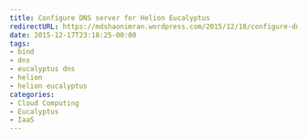 ```yaml
---
title: Configure DNS server for Helion Eucalyptus
redirectURL: https://mdshaonimran.wordpress.com/2015/12/18/configure-dns-server-for-helion-eucalyptus/
date: 2015-12-17T23:18:25-00:00
tags:
- bind
- dns
- eucalyptus dns
- helion
- helion eucalyptus
categories:
- Cloud Computing
- Eucalyptus
- IaaS
---
```

